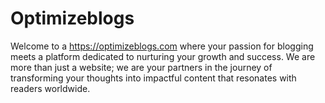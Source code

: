 # Optimizeblogs
Welcome to a https://optimizeblogs.com where your passion for blogging meets a platform dedicated to nurturing your growth and success. We are more than just a website; we are your partners in the journey of transforming your thoughts into impactful content that resonates with readers worldwide.
